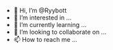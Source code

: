 - 👋 Hi, I’m @Ryybott
- 👀 I’m interested in ...
- 🌱 I’m currently learning ...
- 💞️ I’m looking to collaborate on ...
- 📫 How to reach me ...

<!---
Ryybott/Ryybott is a ✨ special ✨ repository because its `README.md` (this file) appears on your GitHub profile.
You can click the Preview link to take a look at your changes.
--->
